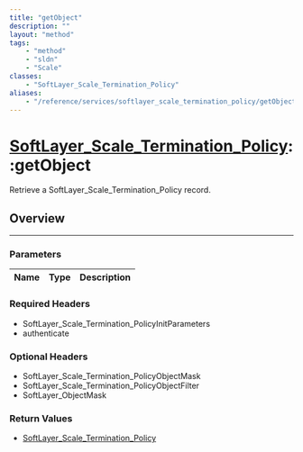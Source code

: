 ```yaml
---
title: "getObject"
description: ""
layout: "method"
tags:
    - "method"
    - "sldn"
    - "Scale"
classes:
    - "SoftLayer_Scale_Termination_Policy"
aliases:
    - "/reference/services/softlayer_scale_termination_policy/getObject"
---
```

# [SoftLayer_Scale_Termination_Policy](/reference/services/SoftLayer_Scale_Termination_Policy)::getObject

Retrieve a SoftLayer_Scale_Termination_Policy record.


## Overview 


-----

### Parameters 
|Name | Type | Description |
| --- | --- | --- |


### Required Headers
* SoftLayer_Scale_Termination_PolicyInitParameters
* authenticate


### Optional Headers
* SoftLayer_Scale_Termination_PolicyObjectMask
* SoftLayer_Scale_Termination_PolicyObjectFilter
* SoftLayer_ObjectMask

### Return Values
* <a href='/reference/datatypes/SoftLayer_Scale_Termination_Policy'>SoftLayer_Scale_Termination_Policy </a>





